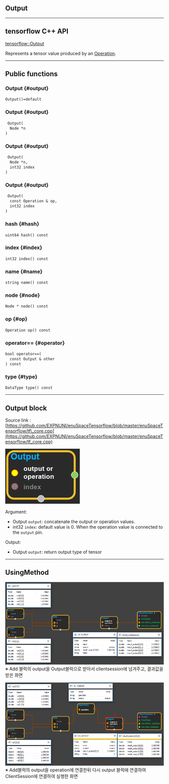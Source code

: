 ## Output

---

## tensorflow C++ API

[tensorflow::Output](https://www.tensorflow.org/api_docs/cc/class/tensorflow/output.html)

Represents a tensor value produced by an [Operation](https://www.tensorflow.org/api_docs/cc/class/tensorflow/operation.html#classtensorflow_1_1_operation).

---

## Public functions

### Output {#output}

```
Output()=default
```

### Output {#output}

```
 Output(
  Node *n
)
```

### Output {#output}

```
 Output(
  Node *n,
  int32 index
)
```

### Output {#output}

```
 Output(
  const Operation & op,
  int32 index
)
```

### hash {#hash}

```
uint64 hash() const
```

### index {#index}

```
int32 index() const
```

### name {#name}

```
string name() const
```

### node {#node}

```
Node * node() const
```

### op {#op}

```
Operation op() const
```

### operator== {#operator}

```
bool operator==(
  const Output & other
) const
```

### type {#type}

```
DataType type() const
```

---

## Output block

Source link :[https://github.com/EXPNUNI/enuSpaceTensorflow/blob/master/enuSpaceTensorflow/tf\_core.cpp](https://github.com/EXPNUNI/enuSpaceTensorflow/blob/master/enuSpaceTensorflow/tf_core.cpp)

![](/assets/core/output_block.png)

Argument:

* Output `output`: concatenate the output or operation values.
* int32 `index`: default value is 0. When the operation value is connected to the `output` pin.

Output:

* Output `output`: return output type of tensor

---

## UsingMethod

![](/assets/core/output1.png)※ Add 블럭의 output을 Output블럭으로 받아서 clientsession에 넘겨주고, 결과값을 받은 화면

![](/assets/core/output2.png)※ Add블럭의 output을 operation에 연결한뒤 다시 output 블럭에 연결하여 ClientSession에 연결하여 실행한 화면

